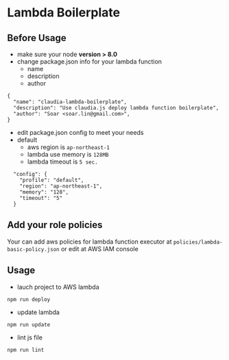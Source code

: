 # Lambda Boilerplate

## Before Usage

* make sure your node **version > 8.0**
* change package.json info for your lambda function
  * name
  * description
  * author

```
{
  "name": "claudia-lambda-boilerplate",
  "description": "Use claudia.js deploy lambda function boilerplate",
  "author": "Soar <soar.lin@gmail.com>",
}
```

* edit package.json config to meet your needs
* default
  * aws region is `ap-northeast-1`
  * lambda use memory is `128MB`
  * lambda timeout is `5 sec.`

```
  "config": {
    "profile": "default",
    "region": "ap-northeast-1",
    "memory": "128",
    "timeout": "5"
  }
```

## Add your role policies

Your can add aws policies for lambda function executor at `policies/lambda-basic-policy.json` or edit at AWS IAM console

## Usage

* lauch project to AWS lambda

```
npm run deploy
```

* update lambda

```
npm run update
```

* lint js file

```
npm run lint
```